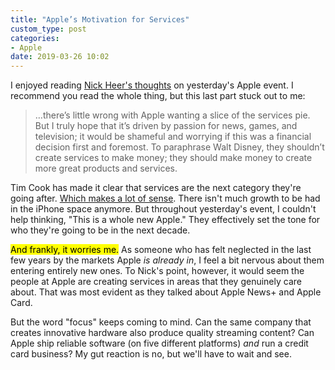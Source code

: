 ```yaml
---
title: "Apple’s Motivation for Services"
custom_type: post
categories:
- Apple
date: 2019-03-26 10:02
---
```


I enjoyed reading [Nick Heer's thoughts](https://pxlnv.com/blog/brief-thoughts-on-services/) on yesterday's Apple event. I recommend you read the whole thing, but this last part stuck out to me:

> …there’s little wrong with Apple wanting a slice of the services pie. But I truly hope that it’s driven by passion for news, games, and television; it would be shameful and worrying if this was a financial decision first and foremost. To paraphrase Walt Disney, they shouldn’t create services to make money; they should make money to create more great products and services.

Tim Cook has made it clear that services are the next category they're going after. [Which makes a lot of sense](https://www.theverge.com/2019/3/20/18273179/apple-icloud-itunes-app-store-music-services-businesses). There isn't much growth to be had in the iPhone space anymore. But throughout yesterday's event, I couldn't help thinking, "This is a whole new Apple." They effectively set the tone for who they're going to be in the next decade.

<mark>And frankly, it worries me.</mark> As someone who has felt neglected in the last few years by the markets Apple *is already in*, I feel a bit nervous about them entering entirely new ones. To Nick's point, however, it would seem the people at Apple are creating services in areas that they genuinely care about. That was most evident as they talked about Apple News+ and Apple Card.

But the word "focus" keeps coming to mind. Can the same company that creates innovative hardware also produce quality streaming content? Can Apple ship reliable software (on five different platforms) *and* run a credit card business? My gut reaction is no, but we'll have to wait and see.
